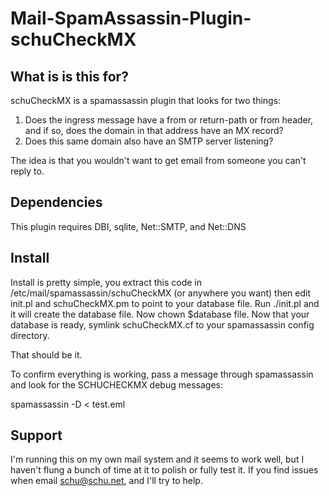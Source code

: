 # Mail-SpamAssassin-Plugin-schuCheckMX

## What is is this for?

schuCheckMX is a spamassassin plugin that looks for two things:

1.  Does the ingress message have a from or return-path or from header, and if so, does the domain in that address have an MX record?
2.  Does this same domain also have an SMTP server listening?

The idea is that you wouldn't want to get email from someone you can't reply to.

## Dependencies

This plugin requires DBI, sqlite, Net::SMTP, and Net::DNS

## Install

Install is pretty simple, you extract this code in /etc/mail/spamassassin/schuCheckMX (or anywhere you want) then edit init.pl and schuCheckMX.pm to point to your database file.  Run ./init.pl and it will create the database file.  Now chown <spamassassin user> $database file.   Now that your database is ready, symlink schuCheckMX.cf to your spamassassin config directory.

That should be it.

To confirm everything is working, pass a message through spamassassin and look for the SCHUCHECKMX debug messages:

spamassassin -D < test.eml 

## Support

I'm running this on my own mail system and it seems to work well, but I haven't flung a bunch of time at it to polish or fully test it.  If you find issues when email schu@schu.net, and I'll try to help.


